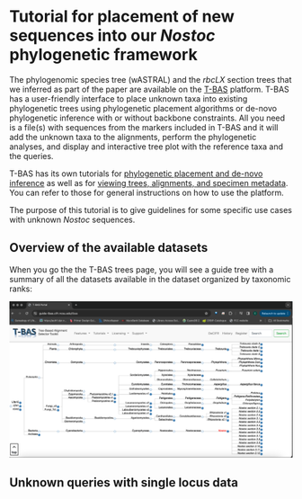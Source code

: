 # Tutorial for placement of new sequences into our *Nostoc* phylogenetic framework

The phylogenomic species tree (wASTRAL) and the *rbcLX* section trees that we inferred as part of the paper are available on the [T-BAS](https://guide-tbas.cifr.ncsu.edu/tbas) platform. T-BAS has a user-friendly interface to place unknown taxa into existing phylogenetic trees using phylogenetic placement algorithms or de-novo phylogenetic inference with or without backbone constraints. All you need is a file(s) with sequences from the markers included in T-BAS and it will add the unknown taxa to the alignments, perform the phylogenetic analyses, and display and interactive tree plot with the reference taxa and the queries.

T-BAS has its own tutorials for [phylogenetic placement and de-novo inference](https://tbas.cifr.ncsu.edu/tbas2_3/pages/tbas-tutorial_3.php) as well as for [viewing trees, alignments, and specimen metadata](https://tbas.cifr.ncsu.edu/tbas2_3/pages/tbas-tutorial_2.php). You can refer to those for general instructions on how to use the platform.

The purpose of this tutorial is to give guidelines for some specific use cases with unknown *Nostoc* sequences.

## Overview of the available datasets

When you go the the T-BAS trees page, you will see a guide tree with a summary of all the datasets available in the dataset organized by taxonomic ranks:

![guide_tree](./screen/guide_tree.png)



## Unknown queries with single locus data

